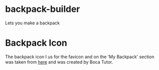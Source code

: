# backpack-builder
Lets you make a backpack

# Backpack Icon
The backpack icon I us for the favicon and on the 'My Backpack' section was taken from [here](https://commons.wikimedia.org/wiki/File:Backpack_icon.svg) and was created by Boca Tutor.
